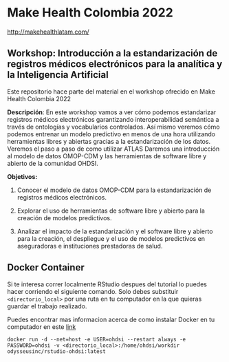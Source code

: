 # Make Health Colombia 2022

http://makehealthlatam.com/

## Workshop: Introducción a la estandarización de registros médicos electrónicos para la analítica y la Inteligencia Artificial

Este repositorio hace parte del material en el workshop ofrecido en Make Health Colombia 2022


**Descripción**: En este workshop vamos a ver cómo podemos estandarizar registros médicos electrónicos garantizando interoperabilidad semántica a través de ontologías y vocabularios controlados. Así mismo veremos cómo podemos entrenar un modelo predictivo en menos de una hora utilizando herramientas libres y abiertas gracias a la estandarización de los datos. Veremos el paso a paso de como utilizar ATLAS Daremos una introducción al modelo de datos OMOP-CDM y las herramientas de software libre y abierto de la comunidad OHDSI.

**Objetivos:**

1. Conocer el modelo de datos OMOP-CDM para la estandarización de registros médicos electrónicos.

2. Explorar el uso de herramientas de software libre y abierto para la creación de modelos predictivos.

3. Analizar el impacto de la estandarización y el software libre y abierto para la creación, el despliegue y el uso de modelos predictivos en aseguradoras e instituciones prestadoras de salud.

## Docker Container

Si te interesa correr localmente RStudio despues del tutorial lo puedes hacer corriendo el siguiente comando. Solo debes substituir `<directorio_local>` por una ruta en tu computador en la que quieras guardar el trabajo realizado.

Puedes encontrar mas informacion acerca de como instalar Docker en tu computador en este [link](https://www.docker.com/get-started/)

`docker run -d --net=host -e USER=ohdsi --restart always -e PASSWORD=ohdsi -v <directorio_local>:/home/ohdsi/workdir odysseusinc/rstudio-ohdsi:latest`
